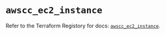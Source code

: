 # `awscc_ec2_instance`

Refer to the Terraform Registory for docs: [`awscc_ec2_instance`](https://registry.terraform.io/providers/hashicorp/awscc/0.70.0/docs/resources/ec2_instance).
